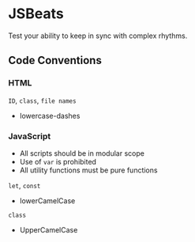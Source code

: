 # JSBeats

Test your ability to keep in sync with complex rhythms. 

## Code Conventions

### HTML
`ID`, `class`, `file names`

-  lowercase-dashes

### JavaScript
- All scripts should be in modular scope
- Use of `var` is prohibited
- All utility functions must be pure functions

`let`, `const` 

- lowerCamelCase

`class`

- UpperCamelCase
